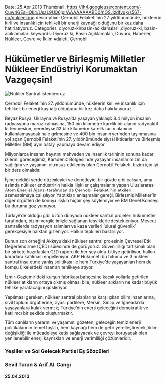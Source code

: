 Date: 25 Apr 2013
Thumbnail: https://lh4.googleusercontent.com/-Cuw4GEsHQk4/UsaL9UQ6jpI/AAAAAAAABD0/nOSJizdfvgk/s567-no/nukleer.jpg
description: Çernobil Felaketi’nin 27. yıldönümünde, nükleerin kirli ve insanlık için tehlikeli bir enerji kaynağı olduğunu bir kez daha hatırlatıyoruz.
Categories: diyoruz-ki/basin-aciklamalari ,diyoruz-ki, basin-aciklamalari
keywords: Diyoruz ki, Basın Açıklamaları, Duyuru, Haberler, Nükleer, Çevre ve İklim Adaleti, Çernobil

# Hükümetler ve Birleşmiş Milletler Nükleer Endüstriyi Korumaktan Vazgeçsin!

![Nükller Santral İstemiyoruz](https://lh4.googleusercontent.com/-Cuw4GEsHQk4/UsaL9UQ6jpI/AAAAAAAABD0/nOSJizdfvgk/s567-no/nukleer.jpg)


Çernobil Felaketi’nin 27. yıldönümünde, nükleerin kirli ve insanlık için tehlikeli bir enerji kaynağı olduğunu bir kez daha hatırlatıyoruz. 

Beyaz Rusya, Ukrayna ve Rusya’da yaşayan yaklaşık 8.4 milyon insanın radyasyona maruz kalmasına, 150 bin kilometre karelik bir alanın radyoaktif kirlenmesine, neredeyse 52 bin kilometre karelik tarım alanının kullanılamayacak hale gelmesine ve 400 bin insanın yerinden taşınmasına yol açan Çernobil Felaketi’nin 27. yıldönümünde siyasi iktidarlar ve Birleşmiş Milletler (BM) aynı hatayı yapmaya devam ediyor.

Milyonlarca insanın hayatını mahveden ve insanlık tarihinin sonuna kadar izlerini göreceğimiz, Karadeniz Bölgesi’nde yaşayan insanlarımızın da sağlığını ve yaşamını olumsuz etkilemiş olan Çernobil Felaketi, bizim için iyi bir ders olmalıdır.

İşine geldiği yerde düzenleyici ve denetleyici bir gövde gibi çalışan, ama aslında nükleer endüstrinin halkla ilişkiler çalışmalarını yapan Uluslararası Atom Enerjisi Ajansı tarafından da Çernobil Felaketi’nin etkileri azımsatılmaya çalışılıyor. Yaptıkları anlaşmalar gereği, Birleşmiş Milletler’in diğer örgütleri de konuya ilişkin hiçbir şey söylemiyor ve BM Genel Konseyi bu duruma göz yumuyor.

Türkiye’de olduğu gibi bütün dünyada nükleer santral projeleri hükümetler tarafından, bizim vergilerimizle sağlanan teşviklerle destekleniyor. Mevcut santrallerde radyasyon salımları ve kaza verileri ‘ulusal güvenlik’ gerekçesiyle halktan gizleniyor. Halkın tepkileri bastırılıyor. 

Bunun son örneğini Akkuyu’daki nükleer santral projesinin Çevresel Etki Değerlendirme (ÇED) sürecinde de görüyoruz. Güvenilirliği tartışmalı olan bir şirkete hazırlatılan ÇED raporu ile her şey oldu-bittiye getiriliyor, halkın kararlara katılması engelleniyor. AKP Hükümeti bu tutumu ve 3 nükleer santral inşa etme yanlış politikası ile hem Türkiye’de yaşayanları hem de komşu ülkelerdeki insanları tehlikeye atıyor. 

İzmir-Gaziemir'deki kurşun fabrikası bahçesine kaçak yollarla getirilen nükleer atıkların ortaya çıkmış olması bile, nükleer atıkların ne kadar büyük tehlike yaratacağını gösteriyor. 

Yapılması gereken, nükleer santral planlarına karşı çıkan bilim insanlarına, sivil toplum örgütlerine, siyasi partilere, Mersin, Sinop ve İğneada’da yaşayanlara kulak vermek; Türkiye’nin enerji geleceğini demokratik ve katılımcı bir şekilde oluşturmaktır. 

Tüm canlıların yararını ve yaşamını gözeten, geleceğin temiz enerji politikalarının temel taşları, hem kaynağı hem de geliri yerelleştirecek, iklim değişikliği ile mücadeleye katkı sağlayacak ve çevreyi koruyacak olan yenilenebilir enerji kaynakları ve enerji verimliliği çözümleridir. 



### Yeşiller ve Sol Gelecek Partisi Eş Sözcüleri
### Sevil Turan & Arif Ali Cangı

#### 25.04.2013
